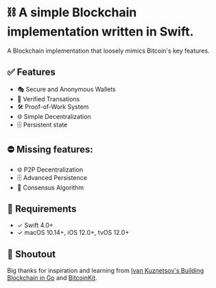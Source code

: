 # ⛓ A simple Blockchain implementation written in Swift.

A Blockchain implementation that loosely mimics Bitcoin's key features.

## ✅ Features

* 🎭 Secure and Anonymous Wallets
* 🔐 Verified Transations
* 🛠 Proof-of-Work System
* 🌐 Simple Decentralization
* 🗄 Persistent state

## ⛔️ Missing features: 

* 🌐 P2P Decentralization
* 🗄 Advanced Persistence
* 🤝 Consensus Algorithm

## 🚦 Requirements

* ✓ Swift 4.0+
* ✓ macOS 10.14+, iOS 12.0+, tvOS 12.0+


## 📣 Shoutout
Big thanks for inspiration and learning from [Ivan Kuznetsov's Building Blockchain in Go](https://github.com/Jeiwan/blockchain_go/tree/part_4) and [BitcoinKit](https://github.com/yenom/BitcoinKit).
